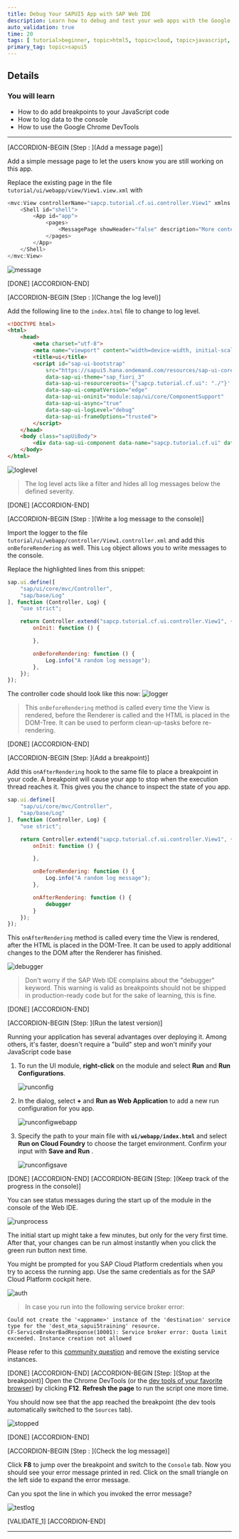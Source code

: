 ```yaml
---
title: Debug Your SAPUI5 App with SAP Web IDE
description: Learn how to debug and test your web apps with the Google Chrome DevTools.
auto_validation: true
time: 20
tags: [ tutorial>beginner, topic>html5, topic>cloud, topic>javascript, products>sap-cloud-platform-for-the-cloud-foundry-environment, products>sap-web-ide]
primary_tag: topic>sapui5
---
```


## Details
### You will learn
  - How to do add breakpoints to your JavaScript code
  - How to log data to the console
  - How to use the Google Chrome DevTools

---

[ACCORDION-BEGIN [Step : ](Add a message page)]

Add a simple message page to let the users know you are still working on this app.

Replace the existing page in the file `tutorial/ui/webapp/view/View1.view.xml` with
```JavaScript [5]
<mvc:View controllerName="sapcp.tutorial.cf.ui.controller.View1" xmlns:mvc="sap.ui.core.mvc" displayBlock="true" xmlns="sap.m">
	<Shell id="shell">
		<App id="app">
			<pages>
				<MessagePage showHeader="false" description="More content to come" text="Stay tuned!" icon="sap-icon://home"/>
			</pages>
		</App>
	</Shell>
</mvc:View>
```


![message](./messagepage.png)



[DONE]
[ACCORDION-END]

[ACCORDION-BEGIN [Step : ](Change the log level)]

Add the following line to the `index.html` file to change to log level.
```HTML [14]
<!DOCTYPE html>
<html>
	<head>
		<meta charset="utf-8">
	    <meta name="viewport" content="width=device-width, initial-scale=1.0">
		<title>ui</title>
		<script id="sap-ui-bootstrap"
			src="https://sapui5.hana.ondemand.com/resources/sap-ui-core.js"
			data-sap-ui-theme="sap_fiori_3"
			data-sap-ui-resourceroots='{"sapcp.tutorial.cf.ui": "./"}'
			data-sap-ui-compatVersion="edge"
			data-sap-ui-oninit="module:sap/ui/core/ComponentSupport"
			data-sap-ui-async="true"
			data-sap-ui-logLevel="debug"
			data-sap-ui-frameOptions="trusted">
		</script>
	</head>
	<body class="sapUiBody">
		<div data-sap-ui-component data-name="sapcp.tutorial.cf.ui" data-id="container" data-settings='{"id" : "ui"}'></div>
	</body>
</html>
```
![loglevel](./loglevel.png)

> The log level acts like a filter and hides all log messages below the defined severity.


[DONE]
[ACCORDION-END]

[ACCORDION-BEGIN [Step : ](Write a log message to the console)]

Import the logger to the file `tutorial/ui/webapp/controller/View1.controller.xml` and add this `onBeforeRendering` as well. This `Log` object allows you to write messages to the console.

Replace the highlighted lines from this snippet:
```JavaScript [2-4,10-14]
sap.ui.define([
	"sap/ui/core/mvc/Controller",
	"sap/base/Log"
], function (Controller, Log) {
	"use strict";

	return Controller.extend("sapcp.tutorial.cf.ui.controller.View1", {
		onInit: function () {

		},

		onBeforeRendering: function () {
			Log.info("A random log message");
		},
	});
});
```

The controller code should look like this now:
![logger](./logger.png)


> This `onBeforeRendering` method is called every time the View is rendered, before the Renderer is called and the HTML is placed in the DOM-Tree. It can be used to perform clean-up-tasks before re-rendering.


[DONE]
[ACCORDION-END]

[ACCORDION-BEGIN [Step: ](Add a breakpoint)]

Add this `onAfterRendering` hook to the same file to place a breakpoint in your code. A breakpoint will cause your app to stop when the execution thread reaches it. This gives you the chance to inspect the state of you app.
```JavaScript [16-18]
sap.ui.define([
	"sap/ui/core/mvc/Controller",
	"sap/base/Log"
], function (Controller, Log) {
	"use strict";

	return Controller.extend("sapcp.tutorial.cf.ui.controller.View1", {
		onInit: function () {

		},

		onBeforeRendering: function () {
			Log.info("A random log message");
		},

		onAfterRendering: function () {
			debugger
		}
	});
});
```

This `onAfterRendering` method is called every time the View is rendered, after the HTML is placed in the DOM-Tree. It can be used to apply additional changes to the DOM after the Renderer has finished.


![debugger](./debugger.png)

> Don't worry if the SAP Web IDE complains about the "debugger" keyword. This warning is valid as breakpoints should not be shipped in production-ready code but for the sake of learning, this is fine.


[DONE]
[ACCORDION-END]


[ACCORDION-BEGIN [Step: ](Run the latest version)]

Running your application has several advantages over deploying it. Among others, it's faster, doesn't require a "build" step and won't minify your JavaScript code base

1. To run the UI module, **right-click** on the module and select **Run** and **Run Configurations**.

    ![runconfig](./runconfig.png)


2. In the dialog, select **+** and **Run as Web Application** to add a new run configuration for you app.

    ![runconfigwebapp](./runconfigwebapp.png)


3. Specify the path to your main file with **`ui/webapp/index.html`** and select **Run on Cloud Foundry** to choose the target environment. Confirm your input with **Save and Run** .

    ![runconfigsave](./runconfigsave.png)


[DONE]
[ACCORDION-END]
[ACCORDION-BEGIN [Step: ](Keep track of the progress in the console)]

You can see status messages during the start up of the module in the console of the Web IDE.

![runprocess](./runprocess.png)

The initial start up might take a few minutes, but only for the very first time.
After that, your changes can be run almost instantly when you click the green run button next time.

You might be prompted for you SAP Cloud Platform credentials when you try to access the running app. Use the same credentials as for the SAP Cloud Platform cockpit here.

![auth](./auth.png)

> In case you run into the following service broker error:
```
Could not create the '<appname>' instance of the 'destination' service type for the 'dest_mta_sapui5training' resource.
CF-ServiceBrokerBadResponse(10001): Service broker error: Quota limit exceeded. Instance creation not allowed
```
Please refer to this [community question](https://answers.sap.com/questions/12684501/error-while-running-sapui5-app-in-webide-service-b.html) and remove the existing service instances.

[DONE]
[ACCORDION-END]
[ACCORDION-BEGIN [Step: ](Stop at the breakpoint)]
Open the Chrome DevTools (or the [dev tools of your favorite browser](https://www.lifewire.com/web-browser-developer-tools-3988965)) by clicking **F12**. **Refresh the page** to run the script one more time.

You should now see that the app reached the breakpoint (the dev tools automatically switched to the `Sources` tab).

![stopped](./stopped.png)

[DONE]
[ACCORDION-END]

[ACCORDION-BEGIN [Step : ](Check the log message)]

Click **F8** to jump over the breakpoint and switch to the `Console` tab.
Now you should see your error message printed in red. Click on the small triangle on the left side to expand the error message.

Can you spot the line in which you invoked the error message?

![testlog](./testlog.png)

[VALIDATE_1]
[ACCORDION-END]

---
